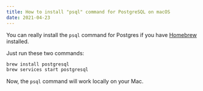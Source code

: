 ```yaml
---
title: How to install "psql" command for PostgreSQL on macOS
date: 2021-04-23
---
```


You can really install the `psql` command for Postgres if you have [Homebrew](https://brew.sh) installed.

Just run these two commands:

```bash
brew install postgresql
brew services start postgresql
```

Now, the `psql` command will work locally on your Mac.
